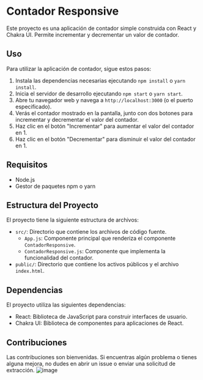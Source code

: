 # Contador Responsive

Este proyecto es una aplicación de contador simple construida con React y Chakra UI. Permite incrementar y decrementar un valor de contador.

## Uso

Para utilizar la aplicación de contador, sigue estos pasos:

1. Instala las dependencias necesarias ejecutando `npm install` o `yarn install`.
2. Inicia el servidor de desarrollo ejecutando `npm start` o `yarn start`.
3. Abre tu navegador web y navega a `http://localhost:3000` (o el puerto especificado).
4. Verás el contador mostrado en la pantalla, junto con dos botones para incrementar y decrementar el valor del contador.
5. Haz clic en el botón "Incrementar" para aumentar el valor del contador en 1.
6. Haz clic en el botón "Decrementar" para disminuir el valor del contador en 1.

## Requisitos

- Node.js
- Gestor de paquetes npm o yarn

## Estructura del Proyecto

El proyecto tiene la siguiente estructura de archivos:

- `src/`: Directorio que contiene los archivos de código fuente.
  - `App.js`: Componente principal que renderiza el componente `ContadorResponsive`.
  - `ContadorResponsive.js`: Componente que implementa la funcionalidad del contador.
- `public/`: Directorio que contiene los activos públicos y el archivo `index.html`.

## Dependencias

El proyecto utiliza las siguientes dependencias:

- React: Biblioteca de JavaScript para construir interfaces de usuario.
- Chakra UI: Biblioteca de componentes para aplicaciones de React.

## Contribuciones

Las contribuciones son bienvenidas. Si encuentras algún problema o tienes alguna mejora, no dudes en abrir un issue o enviar una solicitud de extracción.
![image](https://github.com/Barbozahj/Clase3_Ejecicios/assets/87046511/47554649-93e2-4941-996c-a9de71fdcc8d)



